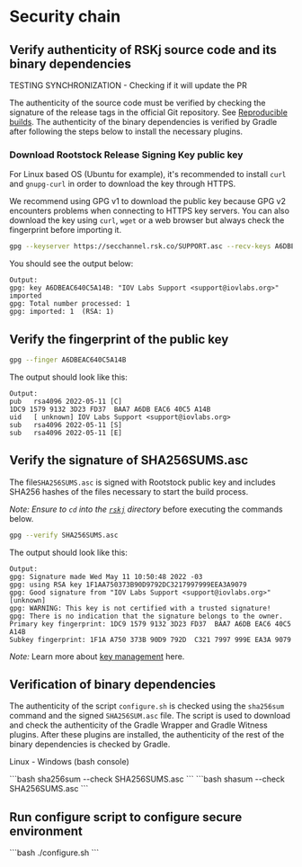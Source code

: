# Security chain

## Verify authenticity of RSKj source code and its binary dependencies

TESTING SYNCHRONIZATION - Checking if it will update the PR

The authenticity of the source code must be verified by checking the signature of the release tags in the official Git repository. See [Reproducible builds](/node-operators/setup/reproducible-build/). The authenticity of the binary dependencies is verified by Gradle after following the steps below to install the necessary plugins.

### Download Rootstock Release Signing Key public key

For Linux based OS (Ubuntu for example), it's recommended to install `curl` and `gnupg-curl` in order to download the key through HTTPS.

We recommend using GPG v1 to download the public key because GPG v2 encounters problems when connecting to HTTPS key servers. You can also download the key using `curl`, `wget` or a web browser but always check the fingerprint before importing it.

```bash
gpg --keyserver https://secchannel.rsk.co/SUPPORT.asc --recv-keys A6DBEAC640C5A14B
```

You should see the output below:

```text
Output:
gpg: key A6DBEAC640C5A14B: "IOV Labs Support <support@iovlabs.org>" imported
gpg: Total number processed: 1
gpg: imported: 1  (RSA: 1)
```

## Verify the fingerprint of the public key

```bash
gpg --finger A6DBEAC640C5A14B
```

The output should look like this:

```text
Output:
pub   rsa4096 2022-05-11 [C]
1DC9 1579 9132 3D23 FD37  BAA7 A6DB EAC6 40C5 A14B
uid   [ unknown] IOV Labs Support <support@iovlabs.org>
sub   rsa4096 2022-05-11 [S]
sub   rsa4096 2022-05-11 [E]
```

## Verify the signature of SHA256SUMS.asc

The file`SHA256SUMS.asc` is signed with Rootstock public key and includes SHA256 hashes of the files necessary to start the build process.

_Note: Ensure to `cd` into the [`rskj`](https://github.com/rsksmart/rskj) directory_ before executing the commands below.

```bash
gpg --verify SHA256SUMS.asc 
```

The output should look like this:

```text
Output:
gpg: Signature made Wed May 11 10:50:48 2022 -03
gpg: using RSA key 1F1AA750373B90D9792DC3217997999EEA3A9079
gpg: Good signature from "IOV Labs Support <support@iovlabs.org>" [unknown]
gpg: WARNING: This key is not certified with a trusted signature!
gpg: There is no indication that the signature belongs to the owner.
Primary key fingerprint: 1DC9 1579 9132 3D23 FD37  BAA7 A6DB EAC6 40C5 A14B
Subkey fingerprint: 1F1A A750 373B 90D9 792D  C321 7997 999E EA3A 9079
```

*Note:* Learn more about [key management](https://www.gnupg.org/gph/en/manual/x334.html) here.

## Verification of binary dependencies

The authenticity of the script `configure.sh` is checked using the `sha256sum` command and the signed `SHA256SUM.asc` file. The script is used to download and check the authenticity of the Gradle Wrapper and Gradle Witness plugins. After these plugins are installed, the authenticity of the rest of the binary dependencies is checked by Gradle.

Linux - Windows (bash console)

<Tabs>
  <TabItem value="linux" label="Linux" default>
    ```bash
    sha256sum --check SHA256SUMS.asc
    ```
  </TabItem>
  <TabItem value="mac" label="Mac OSX">
   ```bash
  shasum --check SHA256SUMS.asc
   ```
  </TabItem>
</Tabs>

## Run configure script to configure secure environment

<Tabs>
  <TabItem value="linux" label="Linux, Mac OSX" default>
    ```bash
    ./configure.sh
    ```
  </TabItem>
</Tabs>